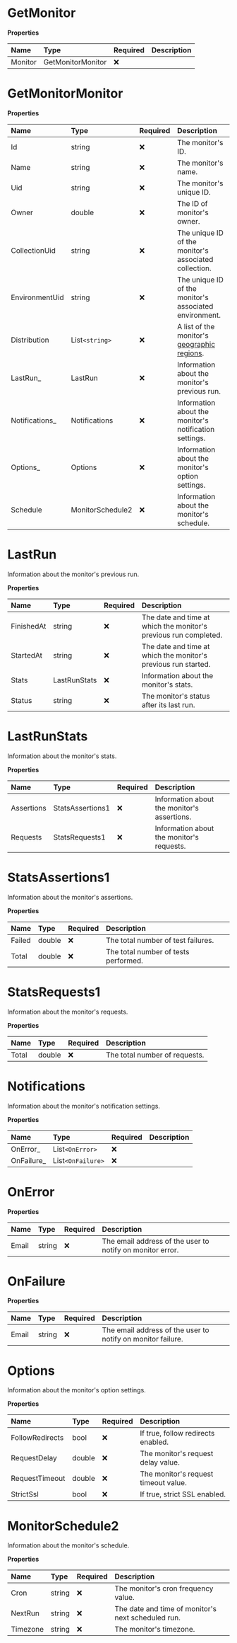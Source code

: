 # GetMonitor

**Properties**

| Name    | Type              | Required | Description |
| :------ | :---------------- | :------- | :---------- |
| Monitor | GetMonitorMonitor | ❌       |             |

# GetMonitorMonitor

**Properties**

| Name            | Type             | Required | Description                                                                                                                             |
| :-------------- | :--------------- | :------- | :-------------------------------------------------------------------------------------------------------------------------------------- |
| Id              | string           | ❌       | The monitor's ID.                                                                                                                       |
| Name            | string           | ❌       | The monitor's name.                                                                                                                     |
| Uid             | string           | ❌       | The monitor's unique ID.                                                                                                                |
| Owner           | double           | ❌       | The ID of monitor's owner.                                                                                                              |
| CollectionUid   | string           | ❌       | The unique ID of the monitor's associated collection.                                                                                   |
| EnvironmentUid  | string           | ❌       | The unique ID of the monitor's associated environment.                                                                                  |
| Distribution    | List`<string>`   | ❌       | A list of the monitor's [geographic regions](https://learning.postman.com/docs/monitoring-your-api/setting-up-monitor/#adding-regions). |
| LastRun\_       | LastRun          | ❌       | Information about the monitor's previous run.                                                                                           |
| Notifications\_ | Notifications    | ❌       | Information about the monitor's notification settings.                                                                                  |
| Options\_       | Options          | ❌       | Information about the monitor's option settings.                                                                                        |
| Schedule        | MonitorSchedule2 | ❌       | Information about the monitor's schedule.                                                                                               |

# LastRun

Information about the monitor's previous run.

**Properties**

| Name       | Type         | Required | Description                                                      |
| :--------- | :----------- | :------- | :--------------------------------------------------------------- |
| FinishedAt | string       | ❌       | The date and time at which the monitor's previous run completed. |
| StartedAt  | string       | ❌       | The date and time at which the monitor's previous run started.   |
| Stats      | LastRunStats | ❌       | Information about the monitor's stats.                           |
| Status     | string       | ❌       | The monitor's status after its last run.                         |

# LastRunStats

Information about the monitor's stats.

**Properties**

| Name       | Type             | Required | Description                                 |
| :--------- | :--------------- | :------- | :------------------------------------------ |
| Assertions | StatsAssertions1 | ❌       | Information about the monitor's assertions. |
| Requests   | StatsRequests1   | ❌       | Information about the monitor's requests.   |

# StatsAssertions1

Information about the monitor's assertions.

**Properties**

| Name   | Type   | Required | Description                          |
| :----- | :----- | :------- | :----------------------------------- |
| Failed | double | ❌       | The total number of test failures.   |
| Total  | double | ❌       | The total number of tests performed. |

# StatsRequests1

Information about the monitor's requests.

**Properties**

| Name  | Type   | Required | Description                   |
| :---- | :----- | :------- | :---------------------------- |
| Total | double | ❌       | The total number of requests. |

# Notifications

Information about the monitor's notification settings.

**Properties**

| Name        | Type              | Required | Description |
| :---------- | :---------------- | :------- | :---------- |
| OnError\_   | List`<OnError>`   | ❌       |             |
| OnFailure\_ | List`<OnFailure>` | ❌       |             |

# OnError

**Properties**

| Name  | Type   | Required | Description                                               |
| :---- | :----- | :------- | :-------------------------------------------------------- |
| Email | string | ❌       | The email address of the user to notify on monitor error. |

# OnFailure

**Properties**

| Name  | Type   | Required | Description                                                 |
| :---- | :----- | :------- | :---------------------------------------------------------- |
| Email | string | ❌       | The email address of the user to notify on monitor failure. |

# Options

Information about the monitor's option settings.

**Properties**

| Name            | Type   | Required | Description                          |
| :-------------- | :----- | :------- | :----------------------------------- |
| FollowRedirects | bool   | ❌       | If true, follow redirects enabled.   |
| RequestDelay    | double | ❌       | The monitor's request delay value.   |
| RequestTimeout  | double | ❌       | The monitor's request timeout value. |
| StrictSsl       | bool   | ❌       | If true, strict SSL enabled.         |

# MonitorSchedule2

Information about the monitor's schedule.

**Properties**

| Name     | Type   | Required | Description                                        |
| :------- | :----- | :------- | :------------------------------------------------- |
| Cron     | string | ❌       | The monitor's cron frequency value.                |
| NextRun  | string | ❌       | The date and time of monitor's next scheduled run. |
| Timezone | string | ❌       | The monitor's timezone.                            |

<!-- This file was generated by liblab | https://liblab.com/ -->
